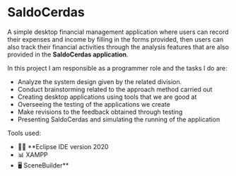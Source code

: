 # **SaldoCerdas**

A simple desktop financial management application where users can record their expenses and income by filling in the forms provided, then users can also track their financial activities through the analysis features that are also provided in the **SaldoCerdas application**.

In this project I am responsible as a programmer role and the tasks I do are:
- Analyze the system design given by the related division.
- Conduct brainstorming related to the approach method carried out
- Creating desktop applications using tools that we are good at
- Overseeing the testing of the applications we create
- Make revisions to the feedback obtained through testing
- Presenting SaldoCerdas and simulating the running of the application

Tools used:
- 🧑‍💻 **Eclipse IDE version 2020 
- 📊 XAMPP
- 🖥️ SceneBuilder**

